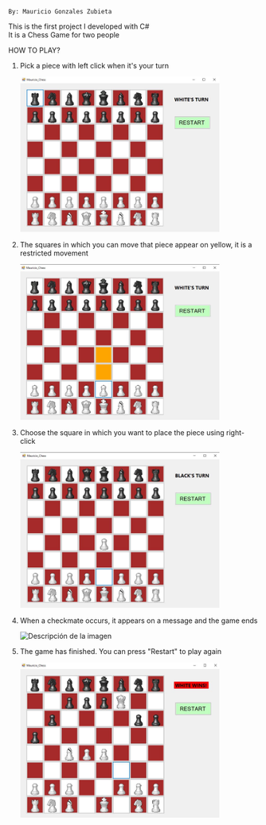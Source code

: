                                                                             By: Mauricio Gonzales Zubieta  
This is the first project I developed with C#  
It is a Chess Game for two people  

HOW TO PLAY?  
  
1) Pick a piece with left click when it's your turn

   <img src="https://github.com/MGonzalesZ/ChessGame/blob/master/MauricioGonzales_ChessGame/Bitacora/Game.JPG" alt="Descripción de la imagen" width="400"/>
    
3) The squares in which you can move that piece appear on yellow, it is a restricted movement
   
   <img src="https://github.com/MGonzalesZ/ChessGame/blob/master/MauricioGonzales_ChessGame/Bitacora/step1.JPG" alt="Descripción de la imagen" width="400"/>
   
5) Choose the square in which you want to place the piece using right-click

   <img src="https://github.com/MGonzalesZ/ChessGame/blob/master/MauricioGonzales_ChessGame/Bitacora/step2.JPG" alt="Descripción de la imagen" width="400"/>
   
7) When a checkmate occurs, it appears on a message and the game ends

   <img src="https://github.com/MGonzalesZ/ChessGame/assets/102996854/4cf2344a-9cbe-4f59-850a-a65363d36f4a" alt="Descripción de la imagen" width="400"/>

8) The game has finished. You can press "Restart" to play again

   <img src="https://github.com/MGonzalesZ/ChessGame/blob/master/MauricioGonzales_ChessGame/Bitacora/step4.JPG" alt="Descripción de la imagen" width="400"/>
   
